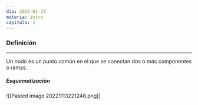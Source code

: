 ```yaml
---
dia: 2023-01-23
materia: intro
capitulo: 1
---
```

### Definición
---
Un nodo es un punto común en el que se conectan dos o más componentes o ramas.

##### Esquematización

![[Pasted image 20221113221248.png]]
